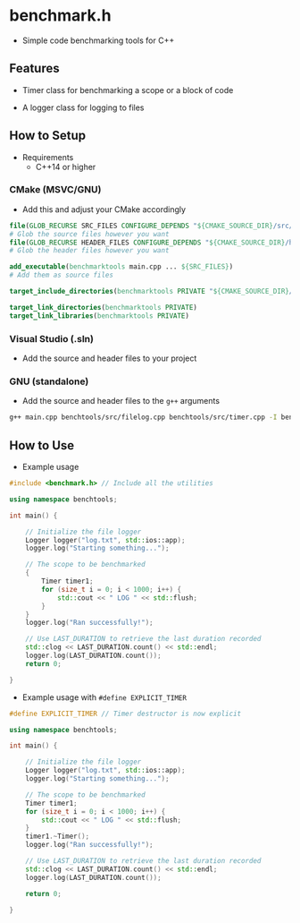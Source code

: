 # benchmark.h

- Simple code benchmarking tools for C++

## Features

- Timer class for benchmarking a scope or a block of code

- A logger class for logging to files

## How to Setup

- Requirements
  - C++14 or higher

### CMake (MSVC/GNU)

- Add this and adjust your CMake accordingly

```CMAKE
file(GLOB_RECURSE SRC_FILES CONFIGURE_DEPENDS "${CMAKE_SOURCE_DIR}/src/*.cpp")
# Glob the source files however you want
file(GLOB_RECURSE HEADER_FILES CONFIGURE_DEPENDS "${CMAKE_SOURCE_DIR}/headers/*.h")
# Glob the header files however you want

add_executable(benchmarktools main.cpp ... ${SRC_FILES})
# Add them as source files

target_include_directories(benchmarktools PRIVATE "${CMAKE_SOURCE_DIR}/headers")

target_link_directories(benchmarktools PRIVATE)
target_link_libraries(benchmarktools PRIVATE)
```

### Visual Studio (.sln)

- Add the source and header files to your project

### GNU (standalone)

- Add the source and header files to the ```g++``` arguments

```bash
g++ main.cpp benchtools/src/filelog.cpp benchtools/src/timer.cpp -I benchtools/headers
```

## How to Use

- Example usage

```cpp
#include <benchmark.h> // Include all the utilities
```

```cpp
using namespace benchtools;

int main() {

    // Initialize the file logger
    Logger logger("log.txt", std::ios::app); 
    logger.log("Starting something...");

    // The scope to be benchmarked
    {
        Timer timer1;
        for (size_t i = 0; i < 1000; i++) {
            std::cout << " LOG " << std::flush;
        }
    }
    logger.log("Ran successfully!");

    // Use LAST_DURATION to retrieve the last duration recorded
    std::clog << LAST_DURATION.count() << std::endl;
    logger.log(LAST_DURATION.count());
    return 0;

}
```

- Example usage with ```#define EXPLICIT_TIMER```

```cpp
#define EXPLICIT_TIMER // Timer destructor is now explicit

using namespace benchtools;

int main() {

    // Initialize the file logger
    Logger logger("log.txt", std::ios::app); 
    logger.log("Starting something...");

    // The scope to be benchmarked
    Timer timer1;
    for (size_t i = 0; i < 1000; i++) {
        std::cout << " LOG " << std::flush;
    }
    timer1.~Timer();
    logger.log("Ran successfully!");

    // Use LAST_DURATION to retrieve the last duration recorded
    std::clog << LAST_DURATION.count() << std::endl;
    logger.log(LAST_DURATION.count());

    return 0;

}
```
